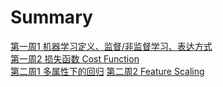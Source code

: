# Summary

[第一周1 机器学习定义、监督/非监督学习、表达方式](/机器学习/week1.md)  
[第一周2 损失函数 Cost Function](/机器学习/week2.md)  
[第二周1 多属性下的回归](/机器学习/week2_2.md)
[第二周2 Feature Scaling](/机器学习/week2_3.md)

